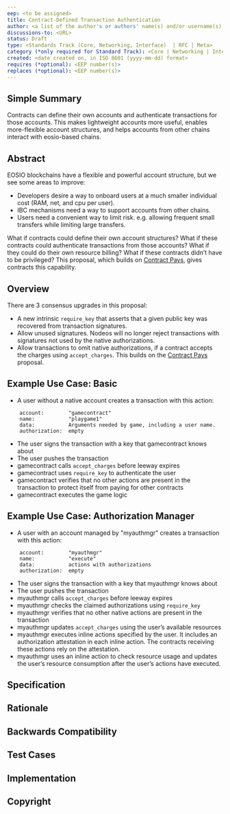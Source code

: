```yaml
---
eep: <to be assigned>
title: Contract-Defined Transaction Authentication
author: <a list of the author's or authors' name(s) and/or username(s), or name(s) and email(s), e.g. (use with the parentheses or triangular brackets): FirstName LastName (@GitHubUsername), FirstName LastName <foo@bar.com>, FirstName (@GitHubUsername) and GitHubUsername (@GitHubUsername)>
discussions-to: <URL>
status: Draft
type: <Standards Track (Core, Networking, Interface)  | RFC | Meta>
category (*only required for Standard Track): <Core | Networking | Interface>
created: <date created on, in ISO 8601 (yyyy-mm-dd) format>
requires (*optional): <EEP number(s)>
replaces (*optional): <EEP number(s)>
---
```


<!--You can leave these HTML comments in your merged EEP and delete the visible duplicate text guides, they will not appear and may be helpful to refer to if you edit it again. This is the suggested template for new EEPs. Note that an EEP number will be assigned by an editor. When opening a pull request to submit your EEP, please use an abbreviated title in the filename, `eep-draft_title_abbrev.md`. The title should be 44 characters or less.-->

## Simple Summary
<!--"If you can't explain it simply, you don't understand it well enough." Provide a simplified and layman-accessible explanation of the EEP.-->

Contracts can define their own accounts and authenticate transactions for those accounts. This makes lightweight accounts more useful, enables more-flexible account structures, and helps accounts from other chains interact with eosio-based chains.

## Abstract
<!--A short (~200 word) description of the technical issue being addressed.-->

EOSIO blockchains have a flexible and powerful account structure, but we see some areas to improve:
* Developers desire a way to onboard users at a much smaller individual cost (RAM, net, and cpu per user). 
* IBC mechanisms need a way to support accounts from other chains.
* Users need a convenient way to limit risk. e.g. allowing frequent small transfers while limiting large transfers.

What if contracts could define their own account structures? What if these contracts could authenticate 
transactions from those accounts? What if they could do their own resource billing? What if these 
contracts didn’t have to be privileged? This proposal, which builds on
[Contract Pays](eep-draft_contract_pays.md), gives contracts this capability.

## Overview

There are 3 consensus upgrades in this proposal:
* A new intrinsic `require_key` that asserts that a given public key was recovered from transaction signatures.
* Allow unused signatures. Nodeos will no longer reject transactions with signatures not used by the native authorizations.
* Allow transactions to omit native authorizations, if a contract accepts the charges using `accept_charges`. This builds on the [Contract Pays](eep-draft_contract_pays.md) proposal.

## Example Use Case: Basic
* A user without a native account creates a transaction with this action:
```
    account:        "gamecontract"
    name:           "playgame1"
    data:           Arguments needed by game, including a user name.
    authorization:  empty
```
* The user signs the transaction with a key that gamecontract knows about
* The user pushes the transaction
* gamecontract calls `accept_charges` before leeway expires
* gamecontract uses `require_key` to authenticate the user
* gamecontract verifies that no other actions are present in the transaction to protect itself from paying for other contracts
* gamecontract executes the game logic

## Example Use Case: Authorization Manager
* A user with an account managed by "myauthmgr" creates a transaction with this action:
```
    account:        "myauthmgr"
    name:           "execute"
    data:           actions with authorizations
    authorization:  empty
```
* The user signs the transaction with a key that myauthmgr knows about
* The user pushes the transaction
* myauthmgr calls `accept_charges` before leeway expires
* myauthmgr checks the claimed authorizations using `require_key`
* myauthmgr verifies that no other native actions are present in the transaction
* myauthmgr updates `accept_charges` using the user’s available resources
* myauthmgr executes inline actions specified by the user. It includes an authorization attestation in each inline action. The contracts receiving these actions rely on the attestation.
* myauthmgr uses an inline action to check resource usage and updates the user’s resource consumption after the user’s actions have executed.

## Specification
<!--The technical specification should describe the syntax and semantics of any new feature. The specification should be detailed enough to allow competing, interoperable implementations for any of the current EOSIO platforms.-->



## Rationale
<!--The rationale fleshes out the specification by describing what motivated the design and why particular design decisions were made. It should describe alternate designs that were considered and related work, e.g. how the feature is supported in other languages. The rationale may also provide evidence of consensus within the community, and should discuss important objections or concerns raised during discussion.-->

## Backwards Compatibility
<!--All EEPs that introduce backwards incompatibilities must include a section describing these incompatibilities and their severity. The EEP must explain how the author proposes to deal with these incompatibilities. EEP submissions without a sufficient backwards compatibility treatise may be rejected outright.-->

## Test Cases
<!--Test cases for an implementation are mandatory for EEPs that are affecting consensus changes. Other EEPs can choose to include links to test cases if applicable.-->

## Implementation
<!--The implementations must be completed before any EEP is given status "Final", but it need not be completed before the EEP is accepted. While there is merit to the approach of reaching consensus on the specification and rationale before writing code, the principle of "rough consensus and running code" is still useful when it comes to resolving many discussions of API details.-->

## Copyright
